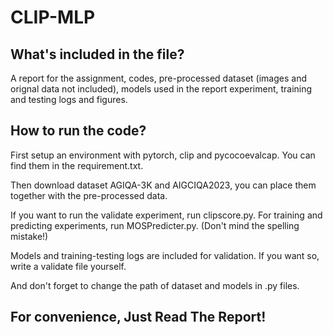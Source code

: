 # CLIP-MLP

## What's included in the file?
A report for the assignment, codes, pre-processed dataset (images and orignal data not included), models used in the report experiment, training and testing logs and figures.

## How to run the code?
First setup an environment with pytorch, clip and pycocoevalcap. You can find them in the requirement.txt. 

Then download dataset AGIQA-3K and AIGCIQA2023, you can place them together with the pre-processed data.

If you want to run the validate experiment, run clipscore.py. For training and predicting experiments, run MOSPredicter.py. (Don't mind the spelling mistake!)

Models and training-testing logs are included for validation. If you want so, write a validate file yourself.

And don't forget to change the path of dataset and models in .py files.

## For convenience, Just Read The Report!